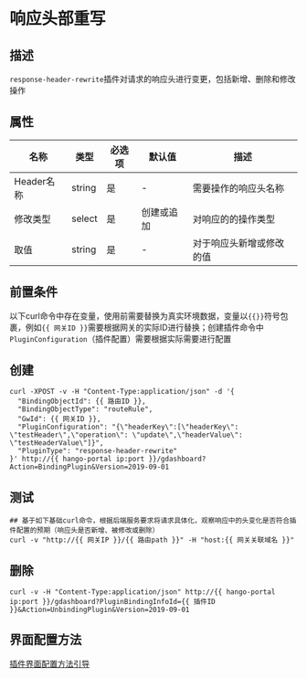 # 响应头部重写

## 描述

`response-header-rewrite`插件对请求的响应头进行变更，包括新增、删除和修改操作

## 属性

| 名称       | 类型     | 必选项 | 默认值   | 描述           |
|----------|--------|-----|-------|--------------|
| Header名称 | string | 是   | -     | 需要操作的响应头名称   |
| 修改类型     | select | 是   | 创建或追加 | 对响应的的操作类型    |
| 取值       | string | 是   | -     | 对于响应头新增或修改的值 |


## 前置条件

以下curl命令中存在变量，使用前需要替换为真实环境数据，变量以`{{}}`符号包裹，例如`{{ 网关ID }}`需要根据网关的实际ID进行替换；创建插件命令中`PluginConfiguration`（插件配置）需要根据实际需要进行配置

## 创建

```shell
curl -XPOST -v -H "Content-Type:application/json" -d '{
  "BindingObjectId": {{ 路由ID }},
  "BindingObjectType": "routeRule",
  "GwId": {{ 网关ID }},
  "PluginConfiguration": "{\"headerKey\":[\"headerKey\": \"testHeader\",\"operation\": \"update\",\"headerValue\": \"testHeaderValue\"]}",
  "PluginType": "response-header-rewrite"
}' http://{{ hango-portal ip:port }}/gdashboard?Action=BindingPlugin&Version=2019-09-01
```

## 测试

```shell
## 基于如下基础curl命令，根据后端服务要求将请求具体化，观察响应中的头变化是否符合插件配置的预期（响应头是否新增、被修改或删除）
curl -v "http://{{ 网关IP }}/{{ 路由path }}" -H "host:{{ 网关关联域名 }}"
```

## 删除

```shell
curl -v -H "Content-Type:application/json" http://{{ hango-portal ip:port }}/gdashboard?PluginBindingInfoId={{ 插件ID }}&Action=UnbindingPlugin&Version=2019-09-01
```

## 界面配置方法

[插件界面配置方法引导](plugin-configuring-guide.md)